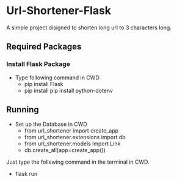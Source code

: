 # Url-Shortener-Flask
A simple project disigned to shorten long url to 3 characters long.

## Required Packages
### Install Flask Package
* Type following command in CWD
    * pip install Flask
    * pip install pip install python-dotenv


## Running
* Set up the Database in CWD
   * from url_shortener import create_app
   * from url_shortener.extensions import db
   * from url_shortener.models import Link
   * db.create_all(app=create_app())


Just type the follewing command in the terminal in CWD.
* flask run
